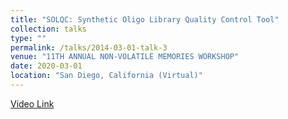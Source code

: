 ```yaml
---
title: "SOLQC: Synthetic Oligo Library Quality Control Tool"
collection: talks
type: ""
permalink: /talks/2014-03-01-talk-3
venue: "11TH ANNUAL NON-VOLATILE MEMORIES WORKSHOP"
date: 2020-03-01
location: "San Diego, California (Virtual)"
---
```

[Video Link](https://drive.google.com/file/d/1rbzexHxieDRhrQo-moc1-rw__EpWVA8w/view?usp=sharing)
